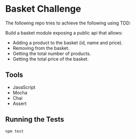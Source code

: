 # Basket Challenge

The following repo tries to achieve the following using TDD: 

Build a basket module exposing a public api that allows:
 - Adding a product to the basket (id, name and price).
 - Removing from the basket.
 - Getting the total number of products.
 - Getting the total price of the basket.

## Tools
- JavaScript
- Mocha
- Chai
- Assert

## Running the Tests
`npm test`